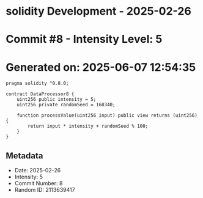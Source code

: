 ﻿# solidity Development - 2025-02-26
# Commit #8 - Intensity Level: 5
# Generated on: 2025-06-07 12:54:35
```solidity
pragma solidity ^0.8.0;

contract DataProcessor8 {
    uint256 public intensity = 5;
    uint256 private randomSeed = 168340;

    function processValue(uint256 input) public view returns (uint256) {
        return input * intensity + randomSeed % 100;
    }
}
```
## Metadata
- Date: 2025-02-26
- Intensity: 5
- Commit Number: 8
- Random ID: 2113639417
